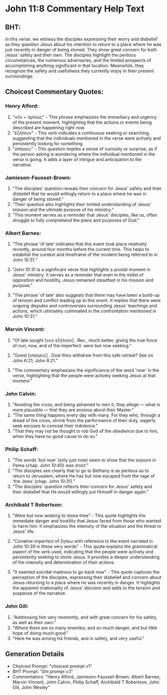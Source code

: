 # John 11:8 Commentary Help Text

## BHT:
In this verse, we witness the disciples expressing their worry and disbelief as they question Jesus about his intention to return to a place where he was just recently in danger of being stoned. They show great concern for both Jesus' safety and their own. The disciples highlight the perilous circumstances, the numerous adversaries, and the limited prospects of accomplishing anything significant in that location. Meanwhile, they recognize the safety and usefulness they currently enjoy in their present surroundings.

## Choicest Commentary Quotes:
### Henry Alford:
1. "νῦν = ἀρτίως" - This phrase emphasizes the immediacy and urgency of the present moment, highlighting that the actions or events being described are happening right now.
2. "ἐζήτουν" - This verb indicates a continuous seeking or searching, suggesting that the individuals mentioned in the verse were actively and persistently looking for something.
3. "ὑπάγεις" - This question implies a sense of curiosity or surprise, as if the person asking is wondering where the individual mentioned in the verse is going. It adds a layer of intrigue and anticipation to the narrative.

### Jamieson-Fausset-Brown:
1. "The disciples' question reveals their concern for Jesus' safety and their disbelief that he would willingly return to a place where he was in danger of being stoned."
2. "Their question also highlights their limited understanding of Jesus' mission and the ultimate purpose of his ministry."
3. "This moment serves as a reminder that Jesus' disciples, like us, often struggle to fully comprehend the plans and purposes of God."

### Albert Barnes:
1. "The phrase 'of late' indicates that this event took place relatively recently, around four months before the current time. This helps to establish the context and timeframe of the incident being referred to in John 10:31."

2. "John 10:31 is a significant verse that highlights a pivotal moment in Jesus' ministry. It serves as a reminder that even in the midst of opposition and hostility, Jesus remained steadfast in his mission and purpose."

3. "The phrase 'of late' also suggests that there may have been a build-up of tension and conflict leading up to this event. It implies that there were ongoing disputes and controversies surrounding Jesus' teachings and actions, which ultimately culminated in the confrontation mentioned in John 10:31."

### Marvin Vincent:
1. "Of late sought [νυν εζητουν] . Rev., much better, giving the true force of nun, now, and of the imperfect: were but now seeking." 

2. "Goest [υπαγεις] . Dost thou withdraw from this safe retreat? See on John 6:21; John 8:21." 

3. "The commentary emphasizes the significance of the word 'now' in the verse, highlighting that the people were actively seeking Jesus at that moment."

### John Calvin:
1. "Avoiding the cross, and being ashamed to own it, they allege — what is more plausible — that they are anxious about their Master."
2. "The same thing happens every day with many. For they who, through a dread of the cross, shrink from the performance of their duty, eagerly seek excuses to conceal their indolence."
3. "That they may not be thought to rob God of the obedience due to him, when they have no good cause to do so."

### Philip Schaff:
1. "The words ‘but now’ (only just now) seem to show that the sojourn in Perea (chap. John 10:40) was short."
2. "The disciples see clearly that to go to Bethany is as perilous as to return to Jerusalem, where He has but now escaped from the rage of ‘the Jews’ (chap. John 10:31)."
3. "The disciples' question reflects their concern for Jesus' safety and their disbelief that He would willingly put Himself in danger again."

### Archibald T Robertson:
1. "Were but now seeking to stone thee" - This quote highlights the immediate danger and hostility that Jesus faced from those who wanted to harm him. It emphasizes the intensity of the situation and the threat to Jesus' life.

2. "Conative imperfect of ζητεω with reference to the event narrated in John 10:39 in these very words" - This quote explains the grammatical aspect of the verb used, indicating that the people were actively and persistently seeking to stone Jesus. It provides a deeper understanding of the intensity and determination of their actions.

3. "It seemed suicidal madness to go back now" - This quote captures the perception of the disciples, expressing their disbelief and concern about Jesus returning to a place where he was recently in danger. It highlights the apparent irrationality of Jesus' decision and adds to the tension and suspense of the narrative.

### John Gill:
1. "Addressing him very reverently, and with great concern for his safety, as well as their own."
2. "Where there are so many enemies; and so much danger, and but little hope of doing much good."
3. "Here he was among his friends, and in safety, and very useful."


## Generation Details
- Choicest Prompt: "choicest prompt v1"
- BHT Prompt: "bht prompt v3"
- Commentators: "Henry Alford, Jamieson-Fausset-Brown, Albert Barnes, Marvin Vincent, John Calvin, Philip Schaff, Archibald T Robertson, John Gill, John Wesley"
